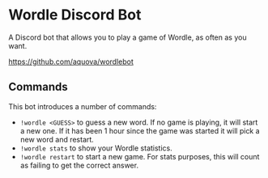 # Wordle Discord Bot

A Discord bot that allows you to play a game of Wordle, as often as you want.

https://github.com/aquova/wordlebot

## Commands

This bot introduces a number of commands:

- `!wordle <GUESS>` to guess a new word. If no game is playing, it will start a new one. If it has been 1 hour since the game was started it will pick a new word and restart.
- `!wordle stats` to show your Wordle statistics.
- `!wordle restart` to start a new game. For stats purposes, this will count as failing to get the correct answer.

